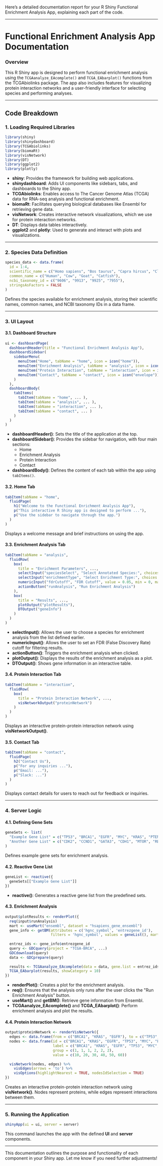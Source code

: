 Here’s a detailed documentation report for your R Shiny Functional Enrichment Analysis App, explaining each part of the code.

---

# **Functional Enrichment Analysis App Documentation**

### **Overview**
This R Shiny app is designed to perform functional enrichment analysis using the `TCGAanalyze_EAcomplete()` and `TCGA_EAbarplot()` functions from the TCGAbiolinks package. The app also includes features for visualizing protein interaction networks and a user-friendly interface for selecting species and performing analyses.

---

## **Code Breakdown**

### 1. **Loading Required Libraries**
```r
library(shiny)
library(shinydashboard)
library(TCGAbiolinks)
library(biomaRt)
library(visNetwork)
library(DT)
library(ggplot2)
library(plotly)
```
- **shiny**: Provides the framework for building web applications.
- **shinydashboard**: Adds UI components like sidebars, tabs, and dashboards to the Shiny app.
- **TCGAbiolinks**: Enables access to The Cancer Genome Atlas (TCGA) data for RNA-seq analysis and functional enrichment.
- **biomaRt**: Facilitates querying biological databases like Ensembl for retrieving gene data.
- **visNetwork**: Creates interactive network visualizations, which we use for protein interaction networks.
- **DT**: Displays data tables interactively.
- **ggplot2** and **plotly**: Used to generate and interact with plots and visualizations.

---

### 2. **Species Data Definition**
```r
species_data <- data.frame(
  id = 1:4,
  scientific_name = c("Homo sapiens", "Bos taurus", "Capra hircus", "Clarias gariepinus"),
  common_name = c("Human", "Cow", "Goat", "Catfish"),
  ncbi_taxonomy_id = c("9606", "9913", "9925", "7955"),
  stringsAsFactors = FALSE
)
```
Defines the species available for enrichment analysis, storing their scientific names, common names, and NCBI taxonomy IDs in a data frame.

---

### 3. **UI Layout**
#### 3.1. **Dashboard Structure**
```r
ui <- dashboardPage(
  dashboardHeader(title = "Functional Enrichment Analysis App"),
  dashboardSidebar(
    sidebarMenu(
      menuItem("Home", tabName = "home", icon = icon("home")),
      menuItem("Enrichment Analysis", tabName = "analysis", icon = icon("bar-chart")),
      menuItem("Protein Interaction", tabName = "interaction", icon = icon("connectdevelop")),
      menuItem("Contact", tabName = "contact", icon = icon("envelope"))
    )
  ),
  dashboardBody(
    tabItems(
      tabItem(tabName = "home", ... ),
      tabItem(tabName = "analysis", ... ),
      tabItem(tabName = "interaction", ... ),
      tabItem(tabName = "contact", ... )
    )
  )
)
```
- **dashboardHeader()**: Sets the title of the application at the top.
- **dashboardSidebar()**: Provides the sidebar for navigation, with four main sections:
  - Home
  - Enrichment Analysis
  - Protein Interaction
  - Contact
- **dashboardBody()**: Defines the content of each tab within the app using `tabItems()`.

#### 3.2. **Home Tab**
```r
tabItem(tabName = "home",
  fluidPage(
    h1("Welcome to the Functional Enrichment Analysis App"),
    p("This interactive R Shiny app is designed to perform ..."),
    p("Use the sidebar to navigate through the app.")
  )
)
```
Displays a welcome message and brief instructions on using the app.

#### 3.3. **Enrichment Analysis Tab**
```r
tabItem(tabName = "analysis",
  fluidRow(
    box(
      title = "Enrichment Parameters", ..., 
      selectInput("speciesSelect", "Select Annotated Species:", choices = species_data$scientific_name),
      selectInput("enrichmentType", "Select Enrichment Type:", choices = c("Gene Ontology", "Pathways")),
      numericInput("fdrCutoff", "FDR Cutoff", value = 0.05, min = 0, max = 1, step = 0.01),
      actionButton("runAnalysis", "Run Enrichment Analysis")
    ),
    box(
      title = "Results", ..., 
      plotOutput("plotResults"),
      DTOutput("geneInfo")
    )
  )
)
```
- **selectInput()**: Allows the user to choose a species for enrichment analysis from the list defined earlier.
- **numericInput()**: Allows the user to set an FDR (False Discovery Rate) cutoff for filtering results.
- **actionButton()**: Triggers the enrichment analysis when clicked.
- **plotOutput()**: Displays the results of the enrichment analysis as a plot.
- **DTOutput()**: Shows gene information in an interactive table.

#### 3.4. **Protein Interaction Tab**
```r
tabItem(tabName = "interaction",
  fluidRow(
    box(
      title = "Protein Interaction Network", ..., 
      visNetworkOutput("proteinNetwork")
    )
  )
)
```
Displays an interactive protein-protein interaction network using **visNetworkOutput()**.

#### 3.5. **Contact Tab**
```r
tabItem(tabName = "contact",
  fluidPage(
    h2("Contact Us"),
    p("For any inquiries ..."),
    p("Email: ..."),
    p("Slack: ...")
  )
)
```
Displays contact details for users to reach out for feedback or inquiries.

---

### 4. **Server Logic**
#### 4.1. **Defining Gene Sets**
```r
geneSets <- list(
  "Example Gene List" = c("TP53", "BRCA1", "EGFR", "MYC", "KRAS", "PTEN"),
  "Another Gene List" = c("CDK2", "CCND1", "GATA3", "CDH1", "MTOR", "RB1")
)
```
Defines example gene sets for enrichment analysis.

#### 4.2. **Reactive Gene List**
```r
geneList <- reactive({
  geneSets[["Example Gene List"]]
})
```
- **reactive()**: Generates a reactive gene list from the predefined sets.

#### 4.3. **Enrichment Analysis**
```r
output$plotResults <- renderPlot({
  req(input$runAnalysis)
  mart <- useMart("ensembl", dataset = "hsapiens_gene_ensembl")
  gene_info <- getBM(attributes = c('hgnc_symbol', 'entrezgene_id'),
                     filters = 'hgnc_symbol', values = geneList(), mart = mart)
  
  entrez_ids <- gene_info$entrezgene_id
  query <- GDCquery(project = "TCGA-BRCA", ...)
  GDCdownload(query)
  data <- GDCprepare(query)
  
  results <- TCGAanalyze_EAcomplete(data = data, gene.list = entrez_ids, pvalueCutoff = input$fdrCutoff)
  TCGA_EAbarplot(results, showCategory = 10)
})
```
- **renderPlot()**: Creates a plot for the enrichment analysis.
- **req()**: Ensures that the analysis only runs after the user clicks the "Run Enrichment Analysis" button.
- **useMart()** and **getBM()**: Retrieve gene information from Ensembl.
- **TCGAanalyze_EAcomplete()** and **TCGA_EAbarplot()**: Perform enrichment analysis and plot the results.

#### 4.4. **Protein Interaction Network**
```r
output$proteinNetwork <- renderVisNetwork({
  edges <- data.frame(from = c("BRCA1", "KRAS", "EGFR"), to = c("TP53", "MYC", "PTEN"), value = c(1, 1, 1))
  nodes <- data.frame(id = c("BRCA1", "KRAS", "EGFR", "TP53", "MYC", "PTEN"),
                      label = c("BRCA1", "KRAS", "EGFR", "TP53", "MYC", "PTEN"),
                      group = c(1, 1, 1, 2, 2, 2),
                      value = c(10, 20, 30, 40, 50, 60))
  
  visNetwork(nodes, edges) %>%
    visEdges(arrows = 'to') %>%
    visOptions(highlightNearest = TRUE, nodesIdSelection = TRUE)
})
```
Creates an interactive protein-protein interaction network using **visNetwork()**. Nodes represent proteins, while edges represent interactions between them.

---

### 5. **Running the Application**
```r
shinyApp(ui = ui, server = server)
```
This command launches the app with the defined **UI** and **server** components.

---

This documentation outlines the purpose and functionality of each component in your Shiny app. Let me know if you need further adjustments!
